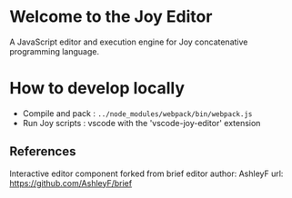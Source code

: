 # Welcome to the Joy Editor 

A JavaScript editor and execution engine for Joy concatenative programming language.

# How to develop locally
* Compile and pack    :  `../node_modules/webpack/bin/webpack.js`
* Run Joy scripts     :  vscode with the 'vscode-joy-editor' extension

## References
Interactive editor component forked from brief editor
author: AshleyF url: https://github.com/AshleyF/brief


